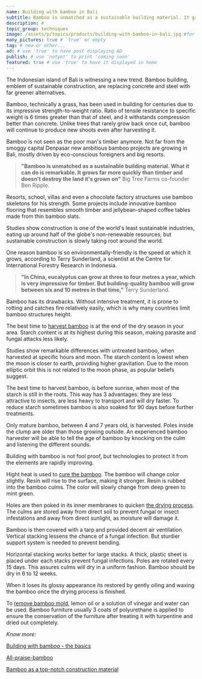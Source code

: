 ```yaml
---
name: Building with bamboo in Bali
subtitle: Bamboo is unmatched as a sustainable building material. It grows quickly and doesn't destroy the land.
description: #
topic_group: techniques
image: /assets/p/topics/products/building-with-bamboo-in-bali.jpg #for OG and twitter cards
many_pictures: true # 'true' or empty
tag: # new or other...
ad: # use 'true' to have post displaying AD
publish: # use 'notyet' to print 'coming soon'
featured: true # use 'true' to have it displayed in home
---
```

The Indonesian island of Bali is witnessing a new trend. Bamboo building, emblem of sustainable construction, are replacing concrete and steel with far greener alternatives.

Bamboo, technically a grass, has been used in building for centuries due to its impressive strength-to-weight ratio. Ratio of tensile resistance to specific weight is 6 times greater than that of steel, and it withstands compression better than concrete. Unlike trees that rarely grow back once cut, bamboo will continue to produce new shoots even after harvesting it.

Bamboo is not seen as the poor man's timber anymore. Not far from the smoggy capital Denpasar new ambitious bamboo projects are growing in Bali, mostly driven by eco-conscious foreigners and big resorts.

>**"Bamboo is unmatched as a sustainable building material. What it can do is remarkable. It grows far more quickly than timber and doesn't destroy the land it's grown on"** Big Tree Farms co-founder Ben Ripple.

Resorts, school, villas and even a chocolate factory structures use bamboo skeletons for his  strength. Some projects include innovative bamboo flooring that resembles smooth timber and jellybean-shaped coffee tables made from thin bamboo slats.

Studies show construction is one of the world's least sustainable industries, eating up around half of the globe's non-renewable resources, but sustainable construction is slowly taking root around the world.

One reason bamboo is so environmentally-friendly is the speed at which it grows, according to Terry Sunderland, a scientist at the Centre for International Forestry Research in Indonesia.

>**"In China, eucalyptus can grow at three to four metres a year, which is very impressive for timber. But building-quality bamboo will grow between six and 10 metres in that time,"** Terry Sunderland.

Bamboo has its drawbacks. Without intensive treatment, it is prone to rotting and catches fire relatively easily, which is why many countries limit bamboo structures height.

The best time to [harvest bamboo](https://www.guaduabamboo.com/cultivation/when-and-how-to-harvest-bamboo) is at the end of the dry season in your area. Starch content is at its highest during this season, making parasite and fungal attacks less likely.

Studies show remarkable differences with untreated bamboo, when harvested at specific hours and moon. The starch content is lowest when the moon is closer to earth, providing higher gravitation. Due to the moon elliptic orbit this is not related to the moon phase, as popular beliefs suggest.

The best time to harvest bamboo, is before sunrise, when most of the starch is still in the roots. This way has 3 advantages: they are less attractive to insects, are less heavy to transport and will dry faster. To reduce starch sometimes bamboo is also soaked for 90 days before further treatments.

Only mature bamboo, between 4 and 7 years old, is harvested. Poles inside the clump are older than those growing outside. An experienced bamboo harvester will be able to tell the age of bamboo by knocking on the culm and listening the different sounds.

Building with bamboo is not fool proof, but technologies to protect it from the elements are rapidly improving.

Hight heat is used to [cure the bamboo](https://www.wikihow.com/Cure-Bamboo). The bamboo will change color slightly. Resin will rise to the surface, making it stronger. Resin is rubbed into the bamboo culms. The color will slowly change from deep green to mint green.

Holes are then poked in its inner membranes to quicken [the drying process](https://www.guaduabamboo.com/preservation/drying-bamboo-poles). The culms are stored away from direct soil to prevent fungal or insect infestations and away from direct sunlight, as moisture will damage it.  

Bamboo is then covered with a tarp and provided decent air ventilation. Vertical stacking lessens the chance of a fungal infection. But sturdier support system is needed to prevent bending.

Horizontal stacking works better for large stacks. A thick, plastic sheet is placed under each stacks prevent fungal infections. Poles are rotated every 15 days. This assures culms will dry in a uniform fashion. Bamboo should be dry in 6 to 12 weeks.

When it loses its glossy appearance its restored by gently oiling and waxing the bamboo once the drying process is finished.

To [remove bamboo mold](https://www.guaduabamboo.com/preservation/how-to-remove-bamboo-mold), lemon oil or a solution of vinegar and water can be used. Bamboo furniture usually 3 coats of polyurethane is applied to ensure the conservation of the furniture after treating it with turpentine and dried out completely.

_Know more:_

[Building with bamboo -  the basics](https://www.buildingtrustinternational.org/BTIBambooToolkit.pdf)

[All-praise-bamboo](http://www.cultureofpermaculture.org/blog/2014/01/all-praise-bamboo/)

[Bamboo as a top-notch construction material](http://www.asiagreenbuildings.com/9299/bamboo-top-notch-construction-material/)
